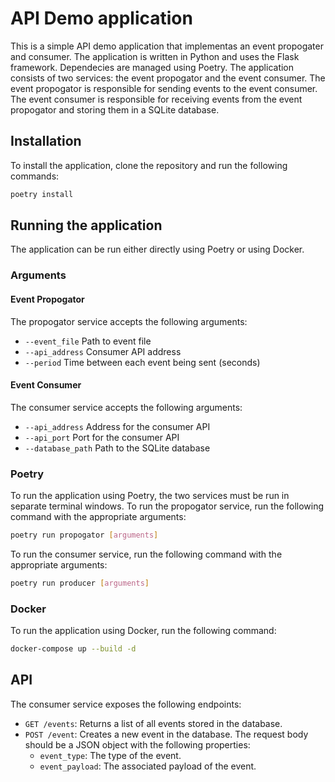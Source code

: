 # API Demo application

This is a simple API demo application that implementas an event propogater and consumer. The application is written in Python and uses the Flask framework. Dependecies are managed using Poetry.
The application consists of two services: the event propogator and the event consumer. The event propogator is responsible for sending events to the event consumer. The event consumer is responsible for receiving events from the event propogator and storing them in a SQLite database.

## Installation

To install the application, clone the repository and run the following commands:

```bash
poetry install
```

## Running the application

The application can be run either directly using Poetry or using Docker.

### Arguments

#### Event Propogator

The propogator service accepts the following arguments:

- `--event_file` Path to event file
- `--api_address` Consumer API address
- `--period` Time between each event being sent (seconds)

#### Event Consumer

The consumer service accepts the following arguments:

- `--api_address` Address for the consumer API
- `--api_port` Port for the consumer API
- `--database_path` Path to the SQLite database

### Poetry

To run the application using Poetry, the two services must be run in separate terminal windows.
To run the propogator service, run the following command with the appropriate arguments:

```bash
poetry run propogator [arguments]
```

To run the consumer service, run the following command with the appropriate arguments:

```bash
poetry run producer [arguments]
```

### Docker

To run the application using Docker, run the following command:

```bash
docker-compose up --build -d
```

## API

The consumer service exposes the following endpoints:

- `GET /events`: Returns a list of all events stored in the database.
- `POST /event`: Creates a new event in the database. The request body should be a JSON object with the following
    properties:
  - `event_type`: The type of the event.
  - `event_payload`: The associated payload of the event.

